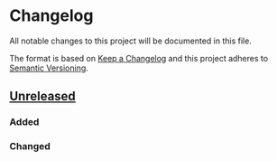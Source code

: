 # Changelog
All notable changes to this project will be documented in this file.

The format is based on [Keep a Changelog](http://keepachangelog.com/en/1.0.0/)
and this project adheres to [Semantic Versioning](http://semver.org/spec/v2.0.0.html).

## [Unreleased]
### Added
### Changed

[Unreleased]: https://github.com/openscilab/opr/compare/v0.1...dev
[0.1]: https://github.com/openscilab/opr/compare/3598e8b...v0.1